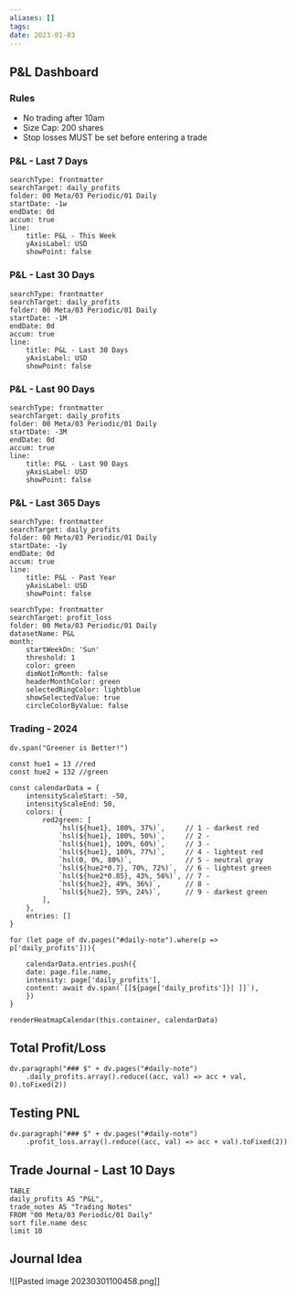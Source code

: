 ```yaml
---
aliases: []
tags:
date: 2023-01-03
---
```

## P&L Dashboard

### Rules
- No trading after 10am
- Size Cap: 200 shares
- Stop losses MUST be set before entering a trade

### P&L - Last 7 Days
```tracker
searchType: frontmatter
searchTarget: daily_profits
folder: 00 Meta/03 Periodic/01 Daily
startDate: -1w
endDate: 0d
accum: true
line:
	title: P&L - This Week
	yAxisLabel: USD
	showPoint: false
```

### P&L - Last 30 Days
```tracker
searchType: frontmatter
searchTarget: daily_profits
folder: 00 Meta/03 Periodic/01 Daily
startDate: -1M
endDate: 0d
accum: true
line:
	title: P&L - Last 30 Days
	yAxisLabel: USD
	showPoint: false
```

### P&L - Last 90 Days
```tracker
searchType: frontmatter
searchTarget: daily_profits
folder: 00 Meta/03 Periodic/01 Daily
startDate: -3M
endDate: 0d
accum: true
line:
	title: P&L - Last 90 Days
	yAxisLabel: USD
	showPoint: false
```

### P&L - Last 365 Days
```tracker
searchType: frontmatter
searchTarget: daily_profits
folder: 00 Meta/03 Periodic/01 Daily
startDate: -1y
endDate: 0d
accum: true
line:
	title: P&L - Past Year
	yAxisLabel: USD
	showPoint: false
```


```tracker
searchType: frontmatter
searchTarget: profit_loss
folder: 00 Meta/03 Periodic/01 Daily
datasetName: P&L
month:
	startWeekOn: 'Sun'
	threshold: 1
	color: green
	dimNotInMonth: false
	headerMonthColor: green
	selectedRingColor: lightblue
	showSelectedValue: true
	circleColorByValue: false
```
### Trading - 2024
```dataviewjs
dv.span("Greener is Better!")

const hue1 = 13 //red
const hue2 = 132 //green

const calendarData = {
	intensityScaleStart: -50,
	intensityScaleEnd: 50,
	colors: {
	    red2green: [
	        `hsl(${hue1}, 100%, 37%)`,     // 1 - darkest red
	        `hsl(${hue1}, 100%, 50%)`,     // 2 - 
	        `hsl(${hue1}, 100%, 60%)`,     // 3 - 
	        `hsl(${hue1}, 100%, 77%)`,     // 4 - lightest red
	        `hsl(0, 0%, 80%)`,             // 5 - neutral gray
	        `hsl(${hue2*0.7}, 70%, 72%)`,  // 6 - lightest green
	        `hsl(${hue2*0.85}, 43%, 56%)`, // 7 - 
	        `hsl(${hue2}, 49%, 36%)`,      // 8 - 
            `hsl(${hue2}, 59%, 24%)`,      // 9 - darkest green
        ],
	},
	entries: []
}

for (let page of dv.pages("#daily-note").where(p => p['daily_profits'])){

	calendarData.entries.push({
	date: page.file.name,
	intensity: page['daily_profits'],
	content: await dv.span(`[[${page['daily_profits']}| ]]`),
	})
}

renderHeatmapCalendar(this.container, calendarData)
```


## Total Profit/Loss
```dataviewjs
dv.paragraph("### $" + dv.pages("#daily-note")
	.daily_profits.array().reduce((acc, val) => acc + val, 0).toFixed(2))
```

## Testing PNL
```dataviewjs
dv.paragraph("### $" + dv.pages("#daily-note")
	.profit_loss.array().reduce((acc, val) => acc + val).toFixed(2))
```
## Trade Journal - Last 10 Days
```dataview
TABLE
daily_profits AS "P&L",
trade_notes AS "Trading Notes"
FROM "00 Meta/03 Periodic/01 Daily"
sort file.name desc
limit 10
```

## Journal Idea
![[Pasted image 20230301100458.png]]